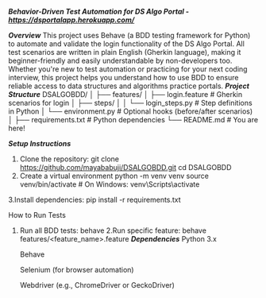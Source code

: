 ***Behavior-Driven Test Automation for DS Algo Portal -https://dsportalapp.herokuapp.com/***


 ***Overview***
 This project uses Behave (a BDD testing framework for Python) to automate and validate the login functionality of the DS Algo Portal. All test scenarios are written in plain English (Gherkin language), making it beginner-friendly and easily understandable by non-developers too.
Whether you're new to test automation or practicing for your next coding interview, this project helps you understand how to use BDD to ensure reliable access to data structures and algorithms practice portals.
***Project Structure***
DSALGOBDD/
│
├── features/
│   ├── login.feature         # Gherkin scenarios for login
│   ├── steps/
│   │   └── login_steps.py    # Step definitions in Python
│   └── environment.py        # Optional hooks (before/after scenarios)
│
├── requirements.txt          # Python dependencies
└── README.md                 # You are here!

***Setup Instructions***
1. Clone the repository:
  git clone https://github.com/mayababuji/DSALGOBDD.git
  cd DSALGOBDD
2. Create a virtual environment
   python -m venv venv
   source venv/bin/activate  # On Windows: venv\Scripts\activate

3.Install dependencies:
  pip install -r requirements.txt

 How to Run Tests
1. Run all BDD tests:
   behave
2.Run specific feature:
  behave features/<feature_name>.feature
***Dependencies***
   Python 3.x

   Behave

   Selenium (for browser automation)

   Webdriver (e.g., ChromeDriver or GeckoDriver)
